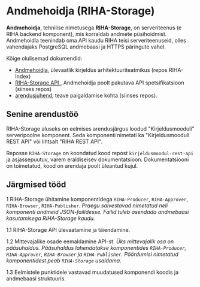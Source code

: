 # Andmehoidja (RIHA-Storage)

__Andmehoidja__,  tehnilise nimetusega __RIHA-Storage__, on serveriteenus (e RIHA backend komponent), mis korraldab andmete püsihoidmist. Andmehoidla teenindab oma API kaudu RIHA teisi serveriteenuseid, olles vahendajaks PostgreSQL andmebaasi ja HTTPS päringute vahel.

Kõige olulisemad dokumendid:

- [Andmehoidja](https://arhitektuur.riha.ee/Andmehoidja), ülevaatlik kirjeldus arhitektuuriteatmikus (repos RIHA-Index)
- [RIHA-Storage API ](docs/RIHA-Storage-API.md), Andmehoidja poolt pakutava API spetsifikatsioon (siinses repos)
- [arendusjuhend](docs/Arendusjuhend), teave paigaldamise kohta (siinses repos).

## Senine arendustöö

RIHA-Storage aluseks on eelmises arendusjärgus loodud "Kirjeldusmooduli" serveripoolne komponent. Seda komponenti nimetati ka "Kirjeldusmooduli REST API" või lihtsalt "RIHA REST API".

Reposse `RIHA-Storage` on koondatud kood repost `kirjeldusmoodul-rest-api` ja asjassepuutuv, varem eraldiseisev dokumentatsioon. Dokumentatsiooni on toimetatud, kood on arendaja poolt üleantud kujul.

## Järgmised tööd 

1 RIHA-Storage ühitamine komponentidega `RIHA-Producer`, `RIHA-Approver`, `RIHA-Browser`, `RIHA-Publisher`. _Praegu salvestavad nimetatud neli komponenti andmeid JSON-failidesse. Failid tuleb asendada andmebaasi kasutamisega RIHA-Storage kaudu._

1.1 RIHA-Storage API ülevaatamine ja täiendamine.

1.2 Mittevajalike osade eemaldamine API-st. _Üks mittevajalik osa on pääsuhaldus. Pääsuhaldus lahendatakse komponentides `RIHA-Producer`, `RIHA-Approver`, `RIHA-Browser` ja `RIHA-Publisher`. Pöördumisi nimetatud komponentidest peab `RIHA-Storage` usaldama._ 

1.3 Eelmistele punktidele vastavad muudatused komponendi koodis ja andmebaasi struktuuris.



